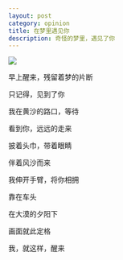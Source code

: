 ```yaml
---
layout: post
category: opinion
title: 在梦里遇见你
description: 奇怪的梦里，遇见了你
---
```


![](/images/2016_01/see-you.jpg)

早上醒来，残留着梦的片断

只记得，见到了你

我在黄沙的路口，等待

看到你，远远的走来

披着头巾，带着眼睛

伴着风沙而来

我伸开手臂，将你相拥

靠在车头

在大漠的夕阳下

画面就此定格

我，就这样，醒来



